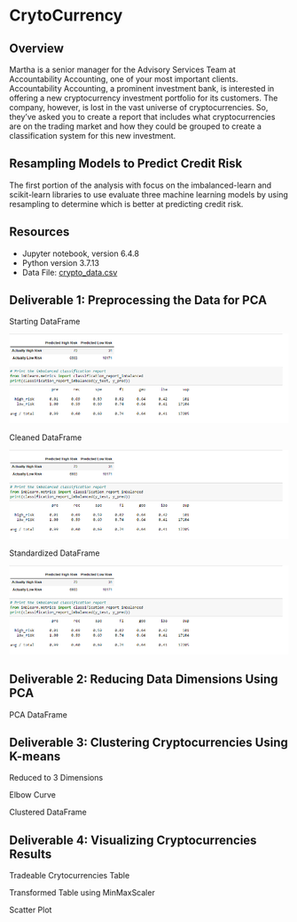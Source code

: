 # CrytoCurrency

## Overview

Martha is a senior manager for the Advisory Services Team at Accountability Accounting, one of your most important clients. Accountability Accounting, a prominent investment bank, is interested in offering a new cryptocurrency investment portfolio for its customers. The company, however, is lost in the vast universe of cryptocurrencies. So, they’ve asked you to create a report that includes what cryptocurrencies are on the trading market and how they could be grouped to create a classification system for this new investment.
## Resampling Models to Predict Credit Risk
The first portion of the analysis with focus on the imbalanced-learn and scikit-learn libraries to use evaluate three machine learning models by using resampling to determine which is better at predicting credit risk. 

## Resources
- Jupyter notebook, version 6.4.8
- Python version 3.7.13
- Data File: [crypto_data.csv](https://github.com/ZeroDarkHardy/Cryptocurrencies/blob/main/resources/crypto_data.csv)<br/>


## Deliverable 1: Preprocessing the Data for PCA

Starting DataFrame

![](https://github.com/timbialek/Credit_Risk_Analysis/blob/main/Resources/Naive%20Random%20Sampling.PNG)


Cleaned DataFrame

![](https://github.com/timbialek/Credit_Risk_Analysis/blob/main/Resources/Naive%20Random%20Sampling.PNG)


Standardized DataFrame

![](https://github.com/timbialek/Credit_Risk_Analysis/blob/main/Resources/Naive%20Random%20Sampling.PNG)


## Deliverable 2: Reducing Data Dimensions Using PCA

PCA DataFrame


## Deliverable 3: Clustering Cryptocurrencies Using K-means

Reduced to 3 Dimensions


Elbow Curve


Clustered DataFrame


## Deliverable 4: Visualizing Cryptocurrencies Results

Tradeable Crytocurrencies Table

Transformed Table using MinMaxScaler

Scatter Plot




